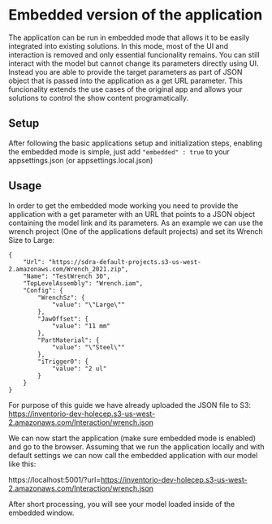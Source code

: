 # Embedded version of the application

The application can be run in embedded mode that allows it to be easily integrated into existing solutions. In this mode, most of the UI and interaction is removed and only essential funcionality remains. You can still interact with the model but cannot change its parameters directly using UI. Instead you are able to provide the target parameters as part of JSON object that is passed into the application as a get URL parameter. This funcionality extends the use cases of the original app and allows your solutions to control the show content programatically.

## Setup

After following the basic applications setup and initialization steps, enabling the embedded mode is simple, just add `"embedded" : true` to your appsettings.json (or appsettings.local.json)

## Usage

In order to get the embedded mode working you need to provide the application with a get parameter with an URL that points to a JSON object containing the model link and its parameters.
As an example we can use the wrench project (One of the applications default projects) and set its Wrench Size to Large:

```
{
	"Url": "https://sdra-default-projects.s3-us-west-2.amazonaws.com/Wrench_2021.zip",
	"Name": "TestWrench 30",
	"TopLevelAssembly": "Wrench.iam",
	"Config": {
		"WrenchSz": {
			"value": "\"Large\""
		},
		"JawOffset": {
			"value": "11 mm"
		},
		"PartMaterial": {
			"value": "\"Steel\""
		},
		"iTrigger0": {
			"value": "2 ul"
		}
	}
}
```

For purpose of this guide we have already uploaded the JSON file to S3: https://inventorio-dev-holecep.s3-us-west-2.amazonaws.com/Interaction/wrench.json

We can now start the application (make sure embedded mode is enabled) and go to the browser. Assuming that we run the application locally and with default settings we can now call the embedded application with our model like this:

https://localhost:5001/?url=https://inventorio-dev-holecep.s3-us-west-2.amazonaws.com/Interaction/wrench.json

After short processing, you will see your model loaded inside of the embedded window. 